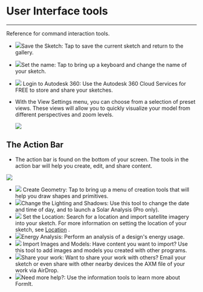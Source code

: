 # User Interface tools

----

Reference for command interaction tools.
 
* ![](Images/GUID-04A6C825-C1EB-4092-BEF6-9C20E9428677-low.png)Save the Sketch: Tap to save the current sketch and return to the gallery.
* ![](Images/GUID-7DCFC00B-398E-433C-9182-9C7EE7CBD711-low.png)Set the name: Tap to bring up a keyboard and change the name of your sketch.
* ![](Images/GUID-5B051083-621A-4688-85B0-1001C6678DAB-low.png) Login to Autodesk 360: Use the Autodesk 360 Cloud Services for FREE to store and share your sketches.
* With the View Settings menu, you can choose from a selection of preset views. These views will allow you to quickly visualize your model from different perspectives and zoom levels. 
    
    ![](Images/GUID-C7DD69E5-ACA9-46BA-8F0A-943ABEBF46D0-low.png)

## The Action Bar

* The action bar is found on the bottom of your screen. The tools in the action bar will help you create, edit, and share content.

![](Images/GUID-51EF19EC-8B3A-4FB9-A910-084101F760D0-low.png)

* ![](Images/GUID-4EF71987-2628-429E-A1B1-662572349FA0-low.png) Create Geometry: Tap to bring up a menu of creation tools that will help you draw shapes and primitives.
* ![](Images/GUID-F37890D4-292C-4E34-80FB-BE458BC41EFE-low.png)Change the Lighting and Shadows: Use this tool to change the date and time of day, and to launch a Solar Analysis (Pro only).
* ![](Images/GUID-038A2E9F-B454-4AA7-8CB2-81A994DEAC15-low.png) Set the Location: Search for a location and import satellite imagery into your sketch. For more information on setting the location of your sketch, see [Location](../../Location/README.md) .
* ![](Images/GUID-8337F835-6D02-4C5B-BCF4-C15C128A5B04-low.png)Energy Analysis: Perform an analysis of a design's energy usage.
* ![](Images/GUID-94E05CFD-1805-485C-8332-E3F064917F65-low.png) Import Images and Models: Have content you want to import? Use this tool to add images and models you created with other programs.
* ![](Images/GUID-0FD289AF-E305-498C-8EBB-6C1676E1AEBE-low.png)Share your work: Want to share your work with others? Email your sketch or even share with other nearby devices the AXM file of your work via AirDrop.
* ![](Images/GUID-ED703137-B376-4A00-BB09-45C9547F6591-low.png)Need more help?: Use the information tools to learn more about FormIt.
